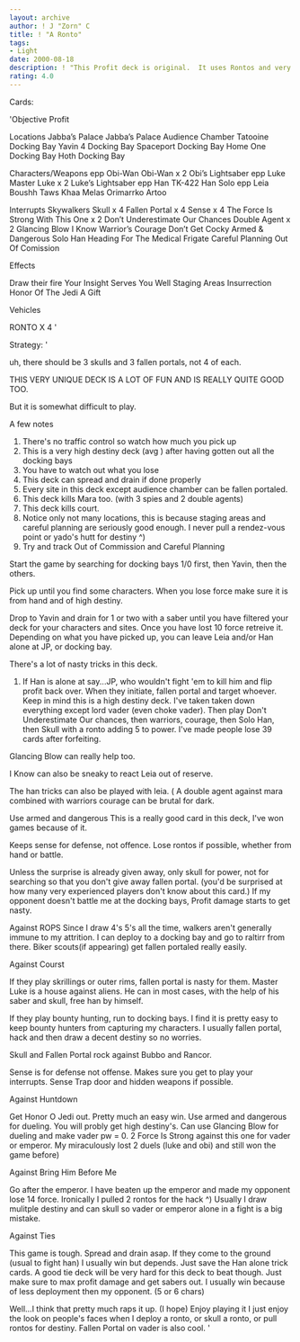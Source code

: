 ```yaml
---
layout: archive
author: ! J "Zorn" C
title: ! "A Ronto"
tags:
- Light
date: 2000-08-18
description: ! "This Profit deck is original.  It uses Rontos and very high average destiny to lay a beat down on your opponent.  It has a very good record, only losing 1 game in past 2-3 tournaments including North Ridge Regionals. I have a few versions of this deck...t"
rating: 4.0
---
```

Cards: 

'Objective  Profit

Locations
Jabba’s Palace
Jabba’s Palace  Audience Chamber
Tatooine Docking Bay
Yavin 4 Docking Bay
Spaceport Docking Bay
Home One Docking Bay
Hoth Docking Bay

Characters/Weapons
epp Obi-Wan
Obi-Wan  x 2
Obi’s Lightsaber
epp Luke
Master Luke x 2
Luke’s Lightsaber
epp Han
TK-422
Han Solo
epp Leia
Boushh
Taws Khaa
Melas
Orimarrko
Artoo

Interrupts
Skywalkers
Skull x 4
Fallen Portal x 4
Sense x 4
The Force Is Strong With This One x 2
Don’t Underestimate Our Chances
Double Agent x 2
Glancing Blow
I Know
Warrior’s Courage
Don’t Get Cocky
Armed & Dangerous
Solo Han
Heading For The Medical Frigate
Careful Planning
Out Of Comission


Effects

Draw their fire
Your Insight Serves You Well
Staging Areas
Insurrection
Honor Of The Jedi
A Gift

Vehicles

RONTO X 4 
'

Strategy: '

uh, there should be 3 skulls and 3 fallen portals, not 4 of each.

THIS VERY UNIQUE DECK IS A LOT OF FUN AND IS REALLY QUITE GOOD TOO.

But it is somewhat difficult to play.

A few notes

1) There's no traffic control so watch how much you pick up
2) This is a very high destiny deck (avg ) after having gotten out all the docking bays
3) You have to watch out what you lose
4) This deck can spread and drain if done properly
5) Every site in this deck except audience chamber can be fallen portaled.
6) This deck kills Mara too. (with 3 spies and 2 double agents)
7) This deck kills court.
8) Notice only not many locations, this is because staging areas and careful planning are seriously good enough.  I never pull a rendez-vous point or yado's hutt for destiny	^)
9) Try and track Out of Commission and Careful Planning

Start the game by searching for docking bays 1/0 first, then Yavin, then the others.

Pick up until you find some characters.  When you lose force make sure it is from hand and of high destiny.

Drop to Yavin and drain for 1 or two with a saber until you have filtered your deck for your characters and sites.  Once you have lost 10 force retreive it.  Depending on what you have picked up, you can leave Leia and/or Han alone at JP, or docking bay.

There's a lot of nasty tricks in this deck.

1)  If Han is alone at say...JP, who wouldn't fight 'em to kill him and flip profit back over. When they initiate, fallen portal and target whoever. Keep in mind this is a high destiny deck.  I've taken taken down everything except lord vader (even choke vader).  Then play Don't Underestimate Our chances, then warriors, courage, then Solo Han, then Skull with a ronto adding 5 to power.  I've made people lose 39 cards after forfeiting.

Glancing Blow can really help too.

I Know can also be sneaky to react Leia out of reserve.

The han tricks can also be played with leia. ( A double agent against mara combined with warriors courage can be brutal for dark.

Use armed and dangerous  This is a really good card in this deck, I've won games because of it.

Keeps sense for defense, not offence.
Lose rontos if possible, whether from hand or battle.

Unless the surprise is already given away, only skull for power, not for searching so that you don't give away fallen portal. (you'd be surprised at how many very experienced players don't know about this card.) If my opponent doesn't battle me at the docking bays, Profit damage starts to get nasty.

Against ROPS
Since I draw 4's 5's all the time, walkers aren't generally immune to my attrition.	I can deploy to a docking bay and go to raltirr from there.
Biker scouts(if appearing) get fallen portaled really easily.

Against Courst

If they play skrillings or outer rims, fallen portal is nasty for them.  Master Luke is a house against aliens.  He can in most cases, with the help of his saber and skull, free han by himself.

If they play bounty hunting, run to docking bays.  I find it is pretty easy to keep bounty hunters from capturing my characters.  I usually fallen portal, hack and then draw a decent destiny so no worries.

Skull and Fallen Portal rock against Bubbo and Rancor.

Sense is for defense not offense.  Makes sure you get to play your interrupts.	Sense Trap door and hidden weapons if possible.

Against Huntdown

Get Honor O Jedi out.  Pretty much an easy win.  Use armed and dangerous for dueling.  You will probly get high destiny's.  Can use Glancing Blow for dueling and make vader pw = 0.  2 Force Is Strong against this one for vader or emperor.  My miraculously lost 2 duels (luke and obi) and still won the game before)

Against Bring Him Before Me

Go after the emperor.  I have beaten up the emperor and made my opponent lose 14 force.  Ironically I pulled 2 rontos for the hack  ^)
Usually I draw mulitple destiny and can skull so vader or emperor alone in a fight is a big mistake.

Against Ties

This game is tough.  Spread and drain asap. If they come to the ground (usual to fight han) I usually win but depends. Just save the Han alone trick cards.
A good tie deck will be very hard for this deck to beat though. Just make sure to max profit damage and get sabers out. I usually win because of less deployment then my opponent. (5 or 6 chars)

Well...I think that pretty much raps it up. (I hope)  Enjoy playing it  I just enjoy the look on people's faces when I deploy a ronto, or skull a ronto, or pull rontos for destiny.	Fallen Portal on vader is also cool.
'